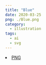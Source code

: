 ```yaml
---
title: "Blue"
date: 2020-03-25
png: ./Blue.png
category:
  - illustration
tags:
  - ai
  - svg
---
```

<li><a href="./Blue.png" download className="btn-png">PNG</a></li>